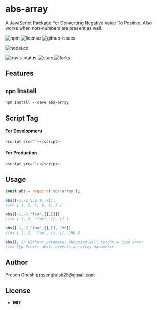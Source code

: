 # abs-array
A JavaScript Package For Converting Negative Value To Positive. Also works when non-numbers are present as well.

![npm](https://img.shields.io/npm/v/abs-array.svg) ![license](https://img.shields.io/npm/l/abs-array.svg) ![github-issues](https://img.shields.io/github/issues/Prosen-Ghosh/abs-array.svg) 


![nodei.co](https://nodei.co/npm/abs-array.png?downloads=true&downloadRank=true&stars=true)

![travis-status](https://img.shields.io/travis/Prosen-Ghosh/abs-array.svg)
![stars](https://img.shields.io/github/stars/Prosen-Ghosh/abs-array.svg)
![forks](https://img.shields.io/github/forks/Prosen-Ghosh/abs-array.svg)

## Features


## `npm` Install

`npm install --save abs-array`

## Script Tag

#### For Development
```js
<script src=""></script>
```
#### For Production
```js
<script src=""></script>
```

## Usage

```js
const abs = require('abs-array');

abs([-1,-2,5,6,8,-7]);
//=> [ 1, 2, 5, 6, 8, 7 ]

abs([-1,-2,"foo",{},[]])
//=> [ 1, 2, 'foo', {}, [] ]

abs([-1,-2,"foo",{},[],-100])
//=> [ 1, 2, 'foo', {}, [], 100 ]

abs(); // Without parameter function will return a type error
//=> TypeError: abs() expects an array parameter

```

## Author

Prosen Ghosh <prosenghosh25@gmail.com>

## License

 - **MIT** 
